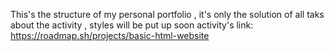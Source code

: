 This's the structure of my personal portfolio , it's only the solution of all  taks about the activity , styles will be put up soon
 activity's link: https://roadmap.sh/projects/basic-html-website
